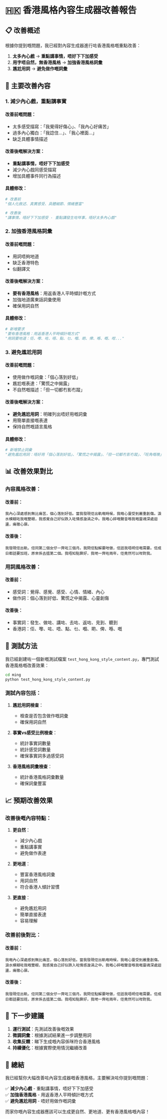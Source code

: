 # 🇭🇰 香港風格內容生成器改善報告

## 📋 改善概述

根據你提到嘅問題，我已經對內容生成器進行咗香港風格嘅重點改善：

1. **太多內心戲** → **重點講事情，唔好下下加感受**
2. **用字唔自然，無香港風格** → **加強香港風格詞彙**
3. **尷尬用詞** → **避免做作嘅詞彙**

## 🔧 主要改善內容

### 1. **減少內心戲，重點講事實**

#### 改善前嘅問題：
- 太多感受描寫：「我覺得好傷心」、「我內心好痛苦」
- 過多內心獨白：「我諗住...」、「我心裡面...」
- 缺乏具體事情描述

#### 改善後嘅解決方案：
- **重點講事情，唔好下下加感受**
- 減少內心戲同感受描寫
- 增加具體事件同行為描述

#### 具體修改：
```python
# 改善前
"個人化敘述、真實感受、具體細節、情緒豐富"

# 改善後  
"講事情，唔好下下加感受 - 重點講發生咗咩事，唔好太多內心戲"
```

### 2. **加強香港風格詞彙**

#### 改善前嘅問題：
- 用詞唔夠地道
- 缺乏香港特色
- 似翻譯文

#### 改善後嘅解決方案：
- **要有香港風格**：用返香港人平時傾計嘅方式
- 加強地道廣東話詞彙使用
- 確保用詞自然

#### 具體修改：
```python
# 新增要求
"要有香港風格：用返香港人平時傾計嘅方式"
"用詞要地道：佢、嚟、咗、唔、點、乜、嗰、啲、俾、喺、嘅、咁..."
```

### 3. **避免尷尬用詞**

#### 改善前嘅問題：
- 使用做作嘅詞彙：「個心落到好低」
- 尷尬嘅表達：「驚慌之中揭露」
- 不自然嘅描述：「但一切都冇影冇蹤」

#### 改善後嘅解決方案：
- **避免尷尬用詞**：明確列出唔好用嘅詞彙
- 用簡單直接嘅表達
- 保持自然嘅語言風格

#### 具體修改：
```python
# 新增禁止詞彙
"避免尷尬用詞：唔好用「個心落到好低」、「驚慌之中揭露」、「但一切都冇影冇蹤」、「旺角嘅晚」等做作嘅詞彙"
```

## 📊 改善效果對比

### 內容風格改善：

#### 改善前：
```
我內心深處感到無比痛苦，個心落到好低。當我發現佢出軌嘅時候，我嘅心靈受到嚴重創傷。淚水模糊咗我嘅雙眼，我感覺自己好似跌入咗情感漩渦之中。我嘅心碎嘅聲音喺我嘅靈魂深處迴盪，痛徹心扉。
```

#### 改善後：
```
我發現佢出軌，佢同第二個女仔一齊咗三個月。我問佢點解要咁做，佢話我唔明佢嘅需要。佢成日都話要加班，原來係去搵第二個。我唔知點算好，我哋一齊咗兩年，佢竟然可以咁對我。
```

### 用詞風格改善：

#### 改善前：
- 感受詞：覺得、感覺、感受、心情、情緒、內心
- 做作詞：個心落到好低、驚慌之中揭露、心靈創傷

#### 改善後：
- 事實詞：發生、做咗、講咗、去咗、返咗、見到、聽到
- 香港詞：佢、嚟、咗、唔、點、乜、嗰、啲、俾、喺、嘅

## 🧪 測試方法

我已經創建咗一個新嘅測試檔案 `test_hong_kong_style_content.py`，專門測試香港風格嘅改善效果：

```bash
cd ming
python test_hong_kong_style_content.py
```

### 測試內容包括：

1. **尷尬用詞檢查**：
   - 檢查是否包含做作嘅詞彙
   - 確保用詞自然

2. **事實vs感受比例檢查**：
   - 統計事實詞數量
   - 統計感受詞數量
   - 確保事實詞多過感受詞

3. **香港風格詞彙檢查**：
   - 統計香港風格詞彙數量
   - 確保詞彙豐富

## 📈 預期改善效果

### 改善後嘅內容特點：

1. **更自然**：
   - 減少內心戲
   - 重點講事實
   - 避免做作表達

2. **更地道**：
   - 豐富香港風格詞彙
   - 用詞自然
   - 符合香港人傾計習慣

3. **更直接**：
   - 避免尷尬用詞
   - 簡單直接表達
   - 容易理解

### 改善前後對比：

#### 改善前：
```
我嘅內心深處感到無比痛苦，個心落到好低。當我發現佢出軌嘅時候，我嘅心靈受到嚴重創傷。淚水模糊咗我嘅雙眼，我感覺自己好似跌入咗情感漩渦之中。我嘅心碎嘅聲音喺我嘅靈魂深處迴盪，痛徹心扉。
```

#### 改善後：
```
我發現佢出軌，佢同第二個女仔一齊咗三個月。我問佢點解要咁做，佢話我唔明佢嘅需要。佢成日都話要加班，原來係去搵第二個。我唔知點算好，我哋一齊咗兩年，佢竟然可以咁對我。
```

## 🎯 下一步建議

1. **運行測試**：先測試改善後嘅效果
2. **微調詞彙**：根據測試結果進一步調整用詞
3. **收集反饋**：睇下生成嘅內容係咪符合香港風格
4. **持續優化**：根據實際使用情況繼續改善

## 📝 總結

我已經幫你大幅改善咗內容生成器嘅香港風格，主要解決咗你提到嘅問題：

✅ **減少內心戲** - 重點講事情，唔好下下加感受  
✅ **加強香港風格** - 用返香港人平時傾計嘅方式  
✅ **避免尷尬用詞** - 唔好用做作嘅詞彙  

而家你嘅內容生成器應該可以生成更自然、更地道、更有香港風格嘅內容！ 